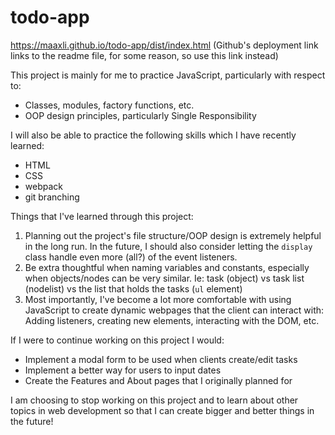 # todo-app

https://maaxli.github.io/todo-app/dist/index.html (Github's deployment link links to the readme file, for some reason, so use this link instead)

This project is mainly for me to practice JavaScript, particularly with respect to:
- Classes, modules, factory functions, etc.
- OOP design principles, particularly Single Responsibility

I will also be able to practice the following skills which I have recently learned:
- HTML
- CSS
- webpack
- git branching

Things that I've learned through this project:
1. Planning out the project's file structure/OOP design is extremely helpful in the long run. In the future, I should also consider letting the `display` class handle even more (all?) of the event listeners.
2. Be extra thoughtful when naming variables and constants, especially when objects/nodes can be very similar. Ie: task (object) vs task list (nodelist) vs the list that holds the tasks (`ul` element)
3. Most importantly, I've become a lot more comfortable with using JavaScript to create dynamic webpages that the client can interact with: Adding listeners, creating new elements, interacting with the DOM, etc.

If I were to continue working on this project I would:
- Implement a modal form to be used when clients create/edit tasks
- Implement a better way for users to input dates
- Create the Features and About pages that I originally planned for

I am choosing to stop working on this project and to learn about other topics in web development so that I can create bigger and better things in the future!
